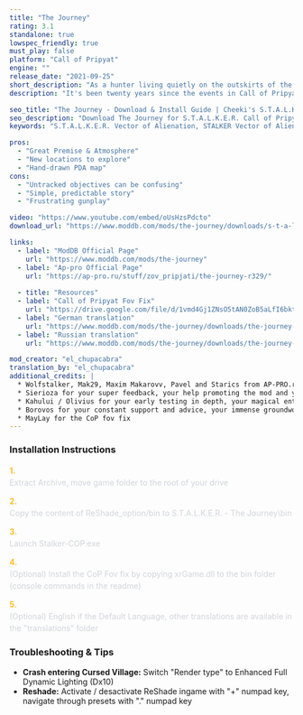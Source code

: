 ```yaml
---
title: "The Journey"
rating: 3.1
standalone: true
lowspec_friendly: true
must_play: false
platform: "Call of Pripyat"
engine: ""
release_date: "2021-09-25"
short_description: "As a hunter living quietly on the outskirts of the Zone, you've heard a lot of stories about the place, but never dared stepping into it. When your brother mysteriously disappears on a hunt, you'll have no other choice but to enter this cursed world."
description: "It's been twenty years since the events in Call of Pripyat. The Zone is slowly fading away. The great factions are gone, and most stalkers have left their place to wild animals. Only small groups of bandits and Monolith roam the place, clinging to the ruins of a decaying world. When your brother mysteriously disappears, you have no choice but to step into this old, cursed place.<br><br>The gameplay in the Journey is deliberately slow and stripped down to minimalistic levels. No minimap, quest markers, trading, repairs, artifact, or even economy. Quests are delivered entirely through dialogue, making attention to detail and a love of exploration essential. It might look outdated and rough around the edges, but give it a chance, and its unique vision will offer a deeply immersive and memorable experience."

seo_title: "The Journey - Download & Install Guide | Cheeki's S.T.A.L.K.E.R. Mods Archive"
seo_description: "Download The Journey for S.T.A.L.K.E.R. Call of Pripyat. Complete installation guide, gameplay features, and detailed review on Cheeki's S.T.A.L.K.E.R. Mods Archive"
keywords: "S.T.A.L.K.E.R. Vector of Alienation, STALKER Vector of Alienation, S.T.A.L.K.E.R. story mods, STALKER story mods, Call of Pripyat mods, STALKER Call of Pripyat mods, Best STALKER Call of Pripyat mods, best S.T.A.L.K.E.R. mods, best STALKER mods, immersive STALKER mod, best STALKER mod, Cheeki Breeki"

pros:
  - "Great Premise & Atmosphere"
  - "New locations to explore"
  - "Hand-drawn PDA map"
cons:
  - "Untracked objectives can be confusing"
  - "Simple, predictable story"
  - "Frustrating gunplay"

video: "https://www.youtube.com/embed/oUsHzsPdcto"
download_url: "https://www.moddb.com/mods/the-journey/downloads/s-t-a-l-k-e-r-the-journey-v1-0"

links:
  - label: "ModDB Official Page"
    url: "https://www.moddb.com/mods/the-journey"
  - label: "Ap-pro Official Page"
    url: "https://ap-pro.ru/stuff/zov_pripjati/the-journey-r329/"
    
  - title: "Resources"
  - label: "Call of Pripyat Fov Fix"
    url: "https://drive.google.com/file/d/1vmd4Gj1ZNsO5tAN0ZoB5aLfI6bktmCRN/view?usp=sharing"
  - label: "German translation"
    url: "https://www.moddb.com/mods/the-journey/downloads/the-journey-german-translation"
  - label: "Russian translation"
    url: "https://www.moddb.com/mods/the-journey/downloads/the-journey-russian-translation"

mod_creator: "el_chupacabra"
translation_by: "el_chupacabra"
additional_credits: |
  * Wolfstalker, Mak29, Maxim Makarovv, Pavel and Starics from AP-PRO.ru for testing
  * Sierioza for your super feedback, your help promoting the mod and your impeccable Polish translation
  * Kahului / Olivius for your early testing in depth, your magical enthusiasm and positivity, your decisive and creative input
  * Borovos for your constant support and advice, your immense groundwork paving the way for the french Stalker community. None of this would exist without your invaluable contribution.
  * MayLay for the CoP fov fix
---
```


### Installation Instructions

<div class="space-y-3 mt-4">
  <div class="flex items-start" style="gap: 0.75rem; margin-bottom: 0.75rem;">
    <span style="color: #fbbf24 !important; font-weight: bold; font-size: 0.875rem; flex-shrink: 0; line-height: 1.5; min-width: 1.2rem;">1.</span>
    <div style="flex: 1; line-height: 1.5;">
      <p style="margin: 0; color: #d1d5db;">Extract Archive, move game folder to the root of your drive</p>
    </div>
  </div>

  <div class="flex items-start" style="gap: 0.75rem; margin-bottom: 0.75rem;">
    <span style="color: #fbbf24 !important; font-weight: bold; font-size: 0.875rem; flex-shrink: 0; line-height: 1.5; min-width: 1.2rem;">2.</span>
    <div style="flex: 1; line-height: 1.5;">
      <p style="margin: 0; color: #d1d5db;">Copy the content of ReShade_option/bin to S.T.A.L.K.E.R. - The Journey\bin</p>
    </div>
  </div>

  <div class="flex items-start" style="gap: 0.75rem; margin-bottom: 0.75rem;">
    <span style="color: #fbbf24 !important; font-weight: bold; font-size: 0.875rem; flex-shrink: 0; line-height: 1.5; min-width: 1.2rem;">3.</span>
    <div style="flex: 1; line-height: 1.5;">
      <p style="margin: 0; color: #d1d5db;">Launch Stalker-COP.exe</p>
    </div>
  </div>

  <div class="flex items-start" style="gap: 0.75rem; margin-bottom: 0.75rem;">
    <span style="color: #fbbf24 !important; font-weight: bold; font-size: 0.875rem; flex-shrink: 0; line-height: 1.5; min-width: 1.2rem;">4.</span>
    <div style="flex: 1; line-height: 1.5;">
      <p style="margin: 0; color: #d1d5db;">(Optional) Install the CoP Fov fix by copying xrGame.dll to the bin folder (console commands in the readme)</p>
    </div>
  </div>

  <div class="flex items-start" style="gap: 0.75rem; margin-bottom: 0;">
    <span style="color: #fbbf24 !important; font-weight: bold; font-size: 0.875rem; flex-shrink: 0; line-height: 1.5; min-width: 1.2rem;">5.</span>
    <div style="flex: 1; line-height: 1.5;">
      <p style="margin: 0; color: #d1d5db;">(Optional) English if the Default Language, other translations are available in the "translations" folder</p>
    </div>
  </div>
</div>

### Troubleshooting & Tips

- **Crash entering Cursed Village:** Switch "Render type" to Enhanced Full Dynamic Lighting (Dx10)
- **Reshade:** Activate / desactivate ReShade ingame with "+" numpad key, navigate through presets with "." numpad key

